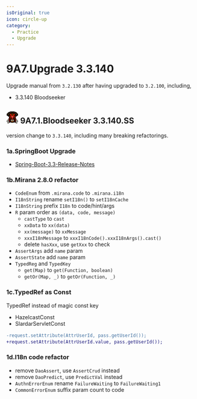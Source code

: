 ```yaml
---
isOriginal: true
icon: circle-up
category:
  - Practice
  - Upgrade
---
```


# 9A7.Upgrade 3.3.140

Upgrade manual from `3.2.130` after having upgraded to `3.2.100`, including,

* 3.3.140 Bloodseeker

## ![Bloodseeker](/bloodseeker_minimap_icon.png) 9A7.1.Bloodseeker 3.3.140.SS

version change to `3.3.140`, including many breaking refactorings.

### 1a.SpringBoot Upgrade

* [Spring-Boot-3.3-Release-Notes](https://github.com/spring-projects/spring-boot/wiki/Spring-Boot-3.3-Release-Notes)

### 1b.Mirana 2.8.0 refactor

* `CodeEnum` from `.mirana.code` to `.mirana.i18n`
* `I18nString` rename `setI18n()` to `setI18nCache`
* `I18nString` prefix `I18n` to code/hint/args
* `R` param order as `(data, code, message)`
  - `castType` to `cast`
  - `xxData` to `xx(data)`
  - `xx(message)` to `xxMessage`
  - `xxxI18nMessage` to `xxxI18nCode().xxxI18nArgs().cast()`
  - delete `hasXxx`, use `getXxx` to check
* `AssertArgs` add `name` param
* `AssertState` add `name` param
* `TypedReg` and `TypedKey`
  - `get(Map)` to `get(Function, boolean)`
  - `getOr(Map, _)` to `getOr(Function, _)`

### 1c.TypedRef as Const

TypedRef instead of magic const key

* HazelcastConst
* SlardarServletConst

```diff
-request.setAttribute(AttrUserId, pass.getUserId());
+request.setAttribute(AttrUserId.value, pass.getUserId());
```

### 1d.I18n code refactor

* remove `DaoAssert`, use `AssertCrud` instead
* remove `DaoPredict`, use `PredictVal` instead
* `AuthnErrorEnum` rename `FailureWaiting` to `FailureWaiting1`
* `CommonErrorEnum` suffix param count to code
